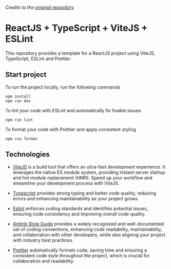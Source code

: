 _Credits to the [original repository](https://github.com/OksanaPopovichenko/react-typescript-eslint-template)_

# ReactJS + TypeScript + ViteJS + ESLint

This repository provides a template for a ReactJS project using ViteJS, TypeScript, ESLint and Prettier.

## Start project

To run the project locally, run the following commands
```
npm install
npm run dev
```

To lint your code with ESLint and automatically fix fixable issues
```
npm run lint
```

To format your code with Prettier and apply consistent styling
```
npm run format
```

## Technologies

- [ViteJS](https://vitejs.dev/) is a build tool that offers an ultra-fast development experience. It leverages the native ES module system, providing instant server startup and hot module replacement (HMR). Speed up your workflow and streamline your development process with ViteJS.

- [Typescript](https://www.typescriptlang.org) provides strong typing and better code quality, reducing errors and enhancing maintainability as your project grows.

- [Eslint](https://eslint.org) enforces coding standards and identifies potential issues, ensuring code consistency and improving overall code quality.

- [Airbnb Style Guide](https://github.com/airbnb/javascript) provides a widely recognized and well-documented set of coding conventions, enhancing code readability, maintainability, and collaboration with other developers, while also aligning your project with industry best practices.

- [Prettier](https://prettier.io/docs/en/) automatically formats code, saving time and ensuring a consistent code style throughout the project, which is crucial for collaboration and readability.